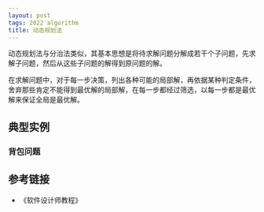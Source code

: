 ```yaml
---
layout: post
tags: 2022 algorithm
title: 动态规划法
---
```


动态规划法与分治法类似，其基本思想是将待求解问题分解成若干个子问题，先求解子问题，然后从这些子问题的解得到原问题的解。

在求解问题中，对于每一步决策，列出各种可能的局部解，再依据某种判定条件，舍弃那些肯定不能得到最优解的局部解，在每一步都经过筛选，以每一步都是最优解来保证全局是最优解。

## 典型实例

### 背包问题

## 参考链接

- 《软件设计师教程》

